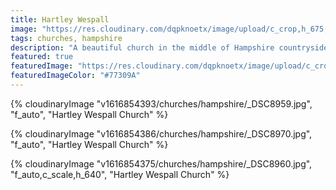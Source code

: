 ```yaml
---
title: Hartley Wespall
image: "https://res.cloudinary.com/dqpknoetx/image/upload/c_crop,h_675,w_1200/v1616854393/churches/hampshire/_DSC8959.jpg"
tags: churches, hampshire
description: "A beautiful church in the middle of Hampshire countryside"
featured: true
featuredImage: "https://res.cloudinary.com/dqpknoetx/image/upload/c_crop,h_675,w_1200/v1616854393/churches/hampshire/_DSC8959.jpg"
featuredImageColor: "#77309A"
---
```


{% 
  cloudinaryImage
    "v1616854393/churches/hampshire/_DSC8959.jpg",
    "f_auto",
    "Hartley Wespall Church"
%}

{% 
  cloudinaryImage
    "v1616854386/churches/hampshire/_DSC8970.jpg",
    "f_auto",
    "Hartley Wespall Church"
%}

{% 
  cloudinaryImage
    "v1616854375/churches/hampshire/_DSC8960.jpg",
    "f_auto,c_scale,h_640",
    "Hartley Wespall Church"
%}
